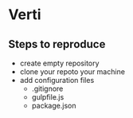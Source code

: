 # Verti

## Steps to reproduce
 - create empty repository
 - clone your repoto your machine
 - add configuration files
   - .gitignore
   - gulpfile.js
   - package.json